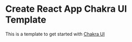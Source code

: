 # Create React App Chakra UI Template

This is a template to get started with [Chakra UI](https://chakra-ui.com/)
